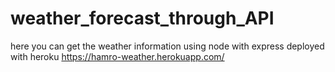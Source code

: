 # weather_forecast_through_API
here you can get the weather information
using node with express
deployed with heroku https://hamro-weather.herokuapp.com/
